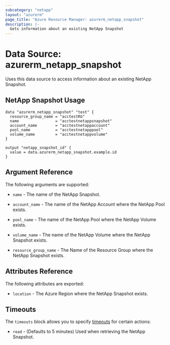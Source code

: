```yaml
---
subcategory: "netapp"
layout: "azurerm"
page_title: "Azure Resource Manager: azurerm_netapp_snapshot"
description: |-
  Gets information about an existing NetApp Snapshot
---
```


# Data Source: azurerm_netapp_snapshot

Uses this data source to access information about an existing NetApp Snapshot.

## NetApp Snapshot Usage

```hcl
data "azurerm_netapp_snapshot" "test" {
  resource_group_name = "acctestRG"
  name                = "acctestnetappsnapshot"
  account_name        = "acctestnetappaccount"
  pool_name           = "acctestnetapppool"
  volume_name         = "acctestnetappvolume"
}

output "netapp_snapshot_id" {
  value = data.azurerm_netapp_snapshot.example.id
}
```

## Argument Reference

The following arguments are supported:

* `name` - The name of the NetApp Snapshot.

* `account_name` - The name of the NetApp Account where the NetApp Pool exists.

* `pool_name` - The name of the NetApp Pool where the NetApp Volume exists.

* `volume_name` - The name of the NetApp Volume where the NetApp Snapshot exists.

* `resource_group_name` - The Name of the Resource Group where the NetApp Snapshot exists.

## Attributes Reference

The following attributes are exported:

* `location` - The Azure Region where the NetApp Snapshot exists.

## Timeouts

The `timeouts` block allows you to specify [timeouts](https://www.terraform.io/language/resources/syntax#operation-timeouts) for certain actions:

* `read` - (Defaults to 5 minutes) Used when retrieving the NetApp Snapshot.
